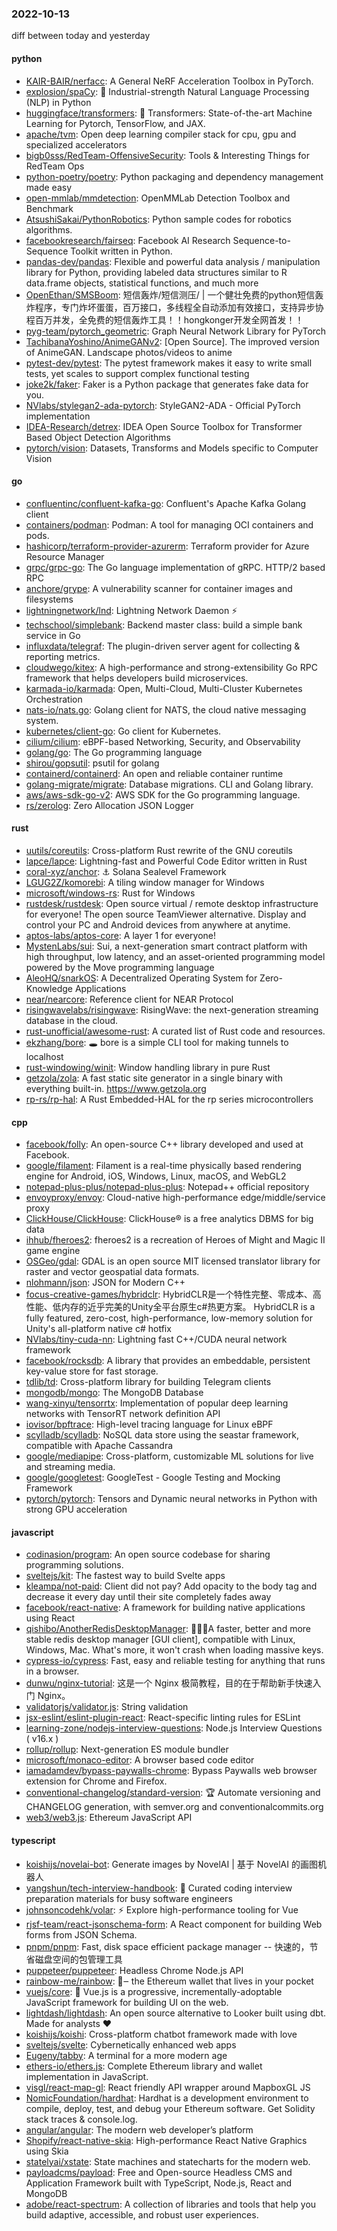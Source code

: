 ### 2022-10-13
diff between today and yesterday

#### python
* [KAIR-BAIR/nerfacc](https://github.com/KAIR-BAIR/nerfacc): A General NeRF Acceleration Toolbox in PyTorch.
* [explosion/spaCy](https://github.com/explosion/spaCy): 💫 Industrial-strength Natural Language Processing (NLP) in Python
* [huggingface/transformers](https://github.com/huggingface/transformers): 🤗 Transformers: State-of-the-art Machine Learning for Pytorch, TensorFlow, and JAX.
* [apache/tvm](https://github.com/apache/tvm): Open deep learning compiler stack for cpu, gpu and specialized accelerators
* [bigb0sss/RedTeam-OffensiveSecurity](https://github.com/bigb0sss/RedTeam-OffensiveSecurity): Tools & Interesting Things for RedTeam Ops
* [python-poetry/poetry](https://github.com/python-poetry/poetry): Python packaging and dependency management made easy
* [open-mmlab/mmdetection](https://github.com/open-mmlab/mmdetection): OpenMMLab Detection Toolbox and Benchmark
* [AtsushiSakai/PythonRobotics](https://github.com/AtsushiSakai/PythonRobotics): Python sample codes for robotics algorithms.
* [facebookresearch/fairseq](https://github.com/facebookresearch/fairseq): Facebook AI Research Sequence-to-Sequence Toolkit written in Python.
* [pandas-dev/pandas](https://github.com/pandas-dev/pandas): Flexible and powerful data analysis / manipulation library for Python, providing labeled data structures similar to R data.frame objects, statistical functions, and much more
* [OpenEthan/SMSBoom](https://github.com/OpenEthan/SMSBoom): 短信轰炸/短信测压/ | 一个健壮免费的python短信轰炸程序，专门炸坏蛋蛋，百万接口，多线程全自动添加有效接口，支持异步协程百万并发，全免费的短信轰炸工具！！hongkonger开发全网首发！！
* [pyg-team/pytorch_geometric](https://github.com/pyg-team/pytorch_geometric): Graph Neural Network Library for PyTorch
* [TachibanaYoshino/AnimeGANv2](https://github.com/TachibanaYoshino/AnimeGANv2): [Open Source]. The improved version of AnimeGAN. Landscape photos/videos to anime
* [pytest-dev/pytest](https://github.com/pytest-dev/pytest): The pytest framework makes it easy to write small tests, yet scales to support complex functional testing
* [joke2k/faker](https://github.com/joke2k/faker): Faker is a Python package that generates fake data for you.
* [NVlabs/stylegan2-ada-pytorch](https://github.com/NVlabs/stylegan2-ada-pytorch): StyleGAN2-ADA - Official PyTorch implementation
* [IDEA-Research/detrex](https://github.com/IDEA-Research/detrex): IDEA Open Source Toolbox for Transformer Based Object Detection Algorithms
* [pytorch/vision](https://github.com/pytorch/vision): Datasets, Transforms and Models specific to Computer Vision

#### go
* [confluentinc/confluent-kafka-go](https://github.com/confluentinc/confluent-kafka-go): Confluent's Apache Kafka Golang client
* [containers/podman](https://github.com/containers/podman): Podman: A tool for managing OCI containers and pods.
* [hashicorp/terraform-provider-azurerm](https://github.com/hashicorp/terraform-provider-azurerm): Terraform provider for Azure Resource Manager
* [grpc/grpc-go](https://github.com/grpc/grpc-go): The Go language implementation of gRPC. HTTP/2 based RPC
* [anchore/grype](https://github.com/anchore/grype): A vulnerability scanner for container images and filesystems
* [lightningnetwork/lnd](https://github.com/lightningnetwork/lnd): Lightning Network Daemon ⚡️
* [techschool/simplebank](https://github.com/techschool/simplebank): Backend master class: build a simple bank service in Go
* [influxdata/telegraf](https://github.com/influxdata/telegraf): The plugin-driven server agent for collecting & reporting metrics.
* [cloudwego/kitex](https://github.com/cloudwego/kitex): A high-performance and strong-extensibility Go RPC framework that helps developers build microservices.
* [karmada-io/karmada](https://github.com/karmada-io/karmada): Open, Multi-Cloud, Multi-Cluster Kubernetes Orchestration
* [nats-io/nats.go](https://github.com/nats-io/nats.go): Golang client for NATS, the cloud native messaging system.
* [kubernetes/client-go](https://github.com/kubernetes/client-go): Go client for Kubernetes.
* [cilium/cilium](https://github.com/cilium/cilium): eBPF-based Networking, Security, and Observability
* [golang/go](https://github.com/golang/go): The Go programming language
* [shirou/gopsutil](https://github.com/shirou/gopsutil): psutil for golang
* [containerd/containerd](https://github.com/containerd/containerd): An open and reliable container runtime
* [golang-migrate/migrate](https://github.com/golang-migrate/migrate): Database migrations. CLI and Golang library.
* [aws/aws-sdk-go-v2](https://github.com/aws/aws-sdk-go-v2): AWS SDK for the Go programming language.
* [rs/zerolog](https://github.com/rs/zerolog): Zero Allocation JSON Logger

#### rust
* [uutils/coreutils](https://github.com/uutils/coreutils): Cross-platform Rust rewrite of the GNU coreutils
* [lapce/lapce](https://github.com/lapce/lapce): Lightning-fast and Powerful Code Editor written in Rust
* [coral-xyz/anchor](https://github.com/coral-xyz/anchor): ⚓ Solana Sealevel Framework
* [LGUG2Z/komorebi](https://github.com/LGUG2Z/komorebi): A tiling window manager for Windows
* [microsoft/windows-rs](https://github.com/microsoft/windows-rs): Rust for Windows
* [rustdesk/rustdesk](https://github.com/rustdesk/rustdesk): Open source virtual / remote desktop infrastructure for everyone! The open source TeamViewer alternative. Display and control your PC and Android devices from anywhere at anytime.
* [aptos-labs/aptos-core](https://github.com/aptos-labs/aptos-core): A layer 1 for everyone!
* [MystenLabs/sui](https://github.com/MystenLabs/sui): Sui, a next-generation smart contract platform with high throughput, low latency, and an asset-oriented programming model powered by the Move programming language
* [AleoHQ/snarkOS](https://github.com/AleoHQ/snarkOS): A Decentralized Operating System for Zero-Knowledge Applications
* [near/nearcore](https://github.com/near/nearcore): Reference client for NEAR Protocol
* [risingwavelabs/risingwave](https://github.com/risingwavelabs/risingwave): RisingWave: the next-generation streaming database in the cloud.
* [rust-unofficial/awesome-rust](https://github.com/rust-unofficial/awesome-rust): A curated list of Rust code and resources.
* [ekzhang/bore](https://github.com/ekzhang/bore): 🕳 bore is a simple CLI tool for making tunnels to localhost
* [rust-windowing/winit](https://github.com/rust-windowing/winit): Window handling library in pure Rust
* [getzola/zola](https://github.com/getzola/zola): A fast static site generator in a single binary with everything built-in. https://www.getzola.org
* [rp-rs/rp-hal](https://github.com/rp-rs/rp-hal): A Rust Embedded-HAL for the rp series microcontrollers

#### cpp
* [facebook/folly](https://github.com/facebook/folly): An open-source C++ library developed and used at Facebook.
* [google/filament](https://github.com/google/filament): Filament is a real-time physically based rendering engine for Android, iOS, Windows, Linux, macOS, and WebGL2
* [notepad-plus-plus/notepad-plus-plus](https://github.com/notepad-plus-plus/notepad-plus-plus): Notepad++ official repository
* [envoyproxy/envoy](https://github.com/envoyproxy/envoy): Cloud-native high-performance edge/middle/service proxy
* [ClickHouse/ClickHouse](https://github.com/ClickHouse/ClickHouse): ClickHouse® is a free analytics DBMS for big data
* [ihhub/fheroes2](https://github.com/ihhub/fheroes2): fheroes2 is a recreation of Heroes of Might and Magic II game engine
* [OSGeo/gdal](https://github.com/OSGeo/gdal): GDAL is an open source MIT licensed translator library for raster and vector geospatial data formats.
* [nlohmann/json](https://github.com/nlohmann/json): JSON for Modern C++
* [focus-creative-games/hybridclr](https://github.com/focus-creative-games/hybridclr): HybridCLR是一个特性完整、零成本、高性能、低内存的近乎完美的Unity全平台原生c#热更方案。 HybridCLR is a fully featured, zero-cost, high-performance, low-memory solution for Unity's all-platform native c# hotfix
* [NVlabs/tiny-cuda-nn](https://github.com/NVlabs/tiny-cuda-nn): Lightning fast C++/CUDA neural network framework
* [facebook/rocksdb](https://github.com/facebook/rocksdb): A library that provides an embeddable, persistent key-value store for fast storage.
* [tdlib/td](https://github.com/tdlib/td): Cross-platform library for building Telegram clients
* [mongodb/mongo](https://github.com/mongodb/mongo): The MongoDB Database
* [wang-xinyu/tensorrtx](https://github.com/wang-xinyu/tensorrtx): Implementation of popular deep learning networks with TensorRT network definition API
* [iovisor/bpftrace](https://github.com/iovisor/bpftrace): High-level tracing language for Linux eBPF
* [scylladb/scylladb](https://github.com/scylladb/scylladb): NoSQL data store using the seastar framework, compatible with Apache Cassandra
* [google/mediapipe](https://github.com/google/mediapipe): Cross-platform, customizable ML solutions for live and streaming media.
* [google/googletest](https://github.com/google/googletest): GoogleTest - Google Testing and Mocking Framework
* [pytorch/pytorch](https://github.com/pytorch/pytorch): Tensors and Dynamic neural networks in Python with strong GPU acceleration

#### javascript
* [codinasion/program](https://github.com/codinasion/program): An open source codebase for sharing programming solutions.
* [sveltejs/kit](https://github.com/sveltejs/kit): The fastest way to build Svelte apps
* [kleampa/not-paid](https://github.com/kleampa/not-paid): Client did not pay? Add opacity to the body tag and decrease it every day until their site completely fades away
* [facebook/react-native](https://github.com/facebook/react-native): A framework for building native applications using React
* [qishibo/AnotherRedisDesktopManager](https://github.com/qishibo/AnotherRedisDesktopManager): 🚀🚀🚀A faster, better and more stable redis desktop manager [GUI client], compatible with Linux, Windows, Mac. What's more, it won't crash when loading massive keys.
* [cypress-io/cypress](https://github.com/cypress-io/cypress): Fast, easy and reliable testing for anything that runs in a browser.
* [dunwu/nginx-tutorial](https://github.com/dunwu/nginx-tutorial): 这是一个 Nginx 极简教程，目的在于帮助新手快速入门 Nginx。
* [validatorjs/validator.js](https://github.com/validatorjs/validator.js): String validation
* [jsx-eslint/eslint-plugin-react](https://github.com/jsx-eslint/eslint-plugin-react): React-specific linting rules for ESLint
* [learning-zone/nodejs-interview-questions](https://github.com/learning-zone/nodejs-interview-questions): Node.js Interview Questions ( v16.x )
* [rollup/rollup](https://github.com/rollup/rollup): Next-generation ES module bundler
* [microsoft/monaco-editor](https://github.com/microsoft/monaco-editor): A browser based code editor
* [iamadamdev/bypass-paywalls-chrome](https://github.com/iamadamdev/bypass-paywalls-chrome): Bypass Paywalls web browser extension for Chrome and Firefox.
* [conventional-changelog/standard-version](https://github.com/conventional-changelog/standard-version): 🏆 Automate versioning and CHANGELOG generation, with semver.org and conventionalcommits.org
* [web3/web3.js](https://github.com/web3/web3.js): Ethereum JavaScript API

#### typescript
* [koishijs/novelai-bot](https://github.com/koishijs/novelai-bot): Generate images by NovelAI | 基于 NovelAI 的画图机器人
* [yangshun/tech-interview-handbook](https://github.com/yangshun/tech-interview-handbook): 💯 Curated coding interview preparation materials for busy software engineers
* [johnsoncodehk/volar](https://github.com/johnsoncodehk/volar): ⚡ Explore high-performance tooling for Vue
* [rjsf-team/react-jsonschema-form](https://github.com/rjsf-team/react-jsonschema-form): A React component for building Web forms from JSON Schema.
* [pnpm/pnpm](https://github.com/pnpm/pnpm): Fast, disk space efficient package manager -- 快速的，节省磁盘空间的包管理工具
* [puppeteer/puppeteer](https://github.com/puppeteer/puppeteer): Headless Chrome Node.js API
* [rainbow-me/rainbow](https://github.com/rainbow-me/rainbow): 🌈‒ the Ethereum wallet that lives in your pocket
* [vuejs/core](https://github.com/vuejs/core): 🖖 Vue.js is a progressive, incrementally-adoptable JavaScript framework for building UI on the web.
* [lightdash/lightdash](https://github.com/lightdash/lightdash): An open source alternative to Looker built using dbt. Made for analysts ❤️
* [koishijs/koishi](https://github.com/koishijs/koishi): Cross-platform chatbot framework made with love
* [sveltejs/svelte](https://github.com/sveltejs/svelte): Cybernetically enhanced web apps
* [Eugeny/tabby](https://github.com/Eugeny/tabby): A terminal for a more modern age
* [ethers-io/ethers.js](https://github.com/ethers-io/ethers.js): Complete Ethereum library and wallet implementation in JavaScript.
* [visgl/react-map-gl](https://github.com/visgl/react-map-gl): React friendly API wrapper around MapboxGL JS
* [NomicFoundation/hardhat](https://github.com/NomicFoundation/hardhat): Hardhat is a development environment to compile, deploy, test, and debug your Ethereum software. Get Solidity stack traces & console.log.
* [angular/angular](https://github.com/angular/angular): The modern web developer’s platform
* [Shopify/react-native-skia](https://github.com/Shopify/react-native-skia): High-performance React Native Graphics using Skia
* [statelyai/xstate](https://github.com/statelyai/xstate): State machines and statecharts for the modern web.
* [payloadcms/payload](https://github.com/payloadcms/payload): Free and Open-source Headless CMS and Application Framework built with TypeScript, Node.js, React and MongoDB
* [adobe/react-spectrum](https://github.com/adobe/react-spectrum): A collection of libraries and tools that help you build adaptive, accessible, and robust user experiences.
